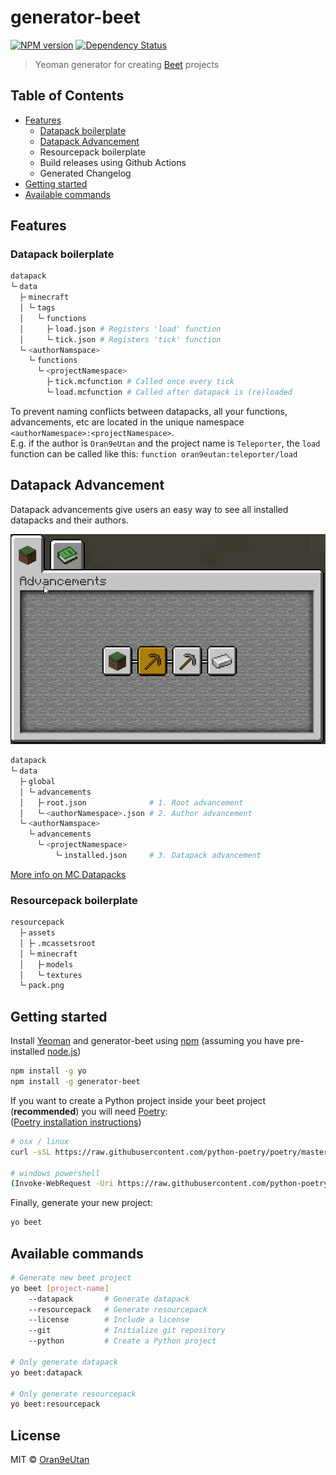 # generator-beet
[![NPM version][npm-image]][npm-url] [![Dependency Status][daviddm-image]][daviddm-url]

> Yeoman generator for creating [Beet](https://github.com/mcbeet/beet) projects

## Table of Contents
- [Features](#Features)
    - [Datapack boilerplate](#Datapack-boilerplate)
    - [Datapack Advancement](#Datapack-Advancement)
    - Resourcepack boilerplate
    - Build releases using Github Actions
    - Generated Changelog
- [Getting started](#Getting-started)
- [Available commands](#Available-commands)

## Features
### Datapack boilerplate
```bash
datapack
└╴data
  ├╴minecraft
  │ └╴tags
  │   └╴functions
  │     ├╴load.json # Registers 'load' function
  │     └╴tick.json # Registers 'tick' function
  └╴<authorNamspace>
    └╴functions
      └╴<projectNamespace>
        ├╴tick.mcfunction # Called once every tick
        └╴load.mcfunction # Called after datapack is (re)loaded
```
To prevent naming conflicts between datapacks, all your functions, advancements, etc are located in the unique namespace `<authorNamespace>:<projectNamespace>`.<br>
E.g. if the author is `Oran9eUtan` and the project name is `Teleporter`, the `load` function can be called like this: `function oran9eutan:teleporter/load`

## Datapack Advancement
Datapack advancements give users an easy way to see all installed datapacks and their authors.

![](images/demo_datapack_advancement.gif)

```bash
datapack
└╴data
  ├╴global
  │ └╴advancements
  │   ├╴root.json              # 1. Root advancement
  │   └╴<authorNamespace>.json # 2. Author advancement
  └╴<authorNamspace>
    └╴advancements
      └╴<projectNamespace>
          └╴installed.json     # 3. Datapack advancement
```
[More info on MC Datapacks](https://mc-datapacks.github.io/en/conventions/datapack_advancement.html)

### Resourcepack boilerplate
```bash
resourcepack
  ├╴assets
  │ ├╴.mcassetsroot
  │ └╴minecraft
  │   ├╴models
  │   └╴textures
  └╴pack.png
```

## Getting started

Install [Yeoman](http://yeoman.io) and generator-beet using [npm](https://www.npmjs.com/) (assuming you have pre-installed [node.js](https://nodejs.org/))

```bash
npm install -g yo
npm install -g generator-beet
```

If you want to create a Python project inside your beet project (<b>recommended</b>) you will need [Poetry](https://python-poetry.org/docs/#installation):<br>
([Poetry installation instructions](https://python-poetry.org/docs/#installation))
```bash
# osx / linux
curl -sSL https://raw.githubusercontent.com/python-poetry/poetry/master/get-poetry.py | python -

# windows powershell
(Invoke-WebRequest -Uri https://raw.githubusercontent.com/python-poetry/poetry/master/get-poetry.py -UseBasicParsing).Content | python -
```


Finally, generate your new project:

```bash
yo beet
```

## Available commands
```bash
# Generate new beet project
yo beet [project-name]
    --datapack       # Generate datapack
    --resourcepack   # Generate resourcepack
    --license        # Include a license
    --git            # Initialize git repository
    --python         # Create a Python project

# Only generate datapack
yo beet:datapack

# Only generate resourcepack
yo beet:resourcepack
```

## License

MIT © [Oran9eUtan](https://github.com/OrangeUtan)


[npm-image]: https://badge.fury.io/js/generator-beet.svg
[npm-url]: https://npmjs.org/package/generator-beet
[daviddm-image]: https://david-dm.org/OrangeUtan/generator-beet.svg?theme=shields.io
[daviddm-url]: https://david-dm.org/OrangeUtan/generator-beet

